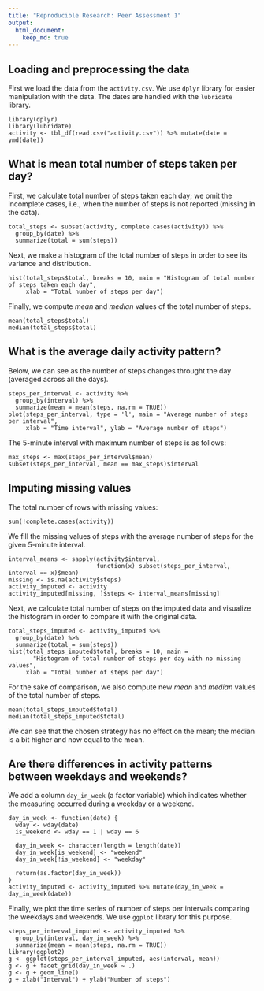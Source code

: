 ```yaml
---
title: "Reproducible Research: Peer Assessment 1"
output: 
  html_document:
    keep_md: true
---
```



## Loading and preprocessing the data

First we load the data from the `activity.csv`. We use `dplyr` library for easier
manipulation with the data. The dates are handled with the `lubridate` library.

```{r load_and_process, message=FALSE}
library(dplyr)
library(lubridate)
activity <- tbl_df(read.csv("activity.csv")) %>% mutate(date = ymd(date))
```


## What is mean total number of steps taken per day?

First, we calculate total number of steps taken each day; we omit the incomplete cases, 
i.e., when the number of steps is not reported (missing in the data).

```{r total_steps}
total_steps <- subset(activity, complete.cases(activity)) %>% 
  group_by(date) %>% 
  summarize(total = sum(steps))
```

Next, we make a histogram of the total number of steps in order to see its variance 
and distribution.

```{r hist}
hist(total_steps$total, breaks = 10, main = "Histogram of total number of steps taken each day",
     xlab = "Total number of steps per day")
```

Finally, we compute *mean* and *median* values of the total number of steps.

```{r mean_and_median}
mean(total_steps$total)
median(total_steps$total)
```

## What is the average daily activity pattern?

Below, we can see as the number of steps changes throught the day (averaged across all the days).

```{r timeseries}
steps_per_interval <- activity %>% 
  group_by(interval) %>% 
  summarize(mean = mean(steps, na.rm = TRUE))
plot(steps_per_interval, type = 'l', main = "Average number of steps per interval",
     xlab = "Time interval", ylab = "Average number of steps")
```

The 5-minute interval with maximum number of steps is as follows:

```{r}
max_steps <- max(steps_per_interval$mean)
subset(steps_per_interval, mean == max_steps)$interval
```

## Imputing missing values

The total number of rows with missing values:

```{r missing_values}
sum(!complete.cases(activity))
```

We fill the missing values of steps with the average number of steps
for the given 5-minute interval.

```{r imputation}
interval_means <- sapply(activity$interval, 
                         function(x) subset(steps_per_interval, interval == x)$mean)
missing <- is.na(activity$steps)
activity_imputed <- activity
activity_imputed[missing, ]$steps <- interval_means[missing]
```

Next, we calculate total number of steps on the imputed data and visualize the histogram
in order to compare it with the original data.

```{r histogram_imputed}
total_steps_imputed <- activity_imputed %>% 
  group_by(date) %>% 
  summarize(total = sum(steps))
hist(total_steps_imputed$total, breaks = 10, main = 
       "Histogram of total number of steps per day with no missing values",
     xlab = "Total number of steps per day")
```

For the sake of comparison, we also compute new *mean* and *median* values 
of the total number of steps.

```{r mean_and_median_imputed}
mean(total_steps_imputed$total)
median(total_steps_imputed$total)
```

We can see that the chosen strategy has no effect on the mean; 
the median is a bit higher and now equal to the mean.

## Are there differences in activity patterns between weekdays and weekends?
We add a column `day_in_week` (a factor variable) which indicates whether the measuring occurred
during a weekday or a weekend.

```{r day_in_week}
day_in_week <- function(date) {
  wday <- wday(date)
  is_weekend <- wday == 1 | wday == 6
  
  day_in_week <- character(length = length(date))
  day_in_week[is_weekend] <- "weekend"
  day_in_week[!is_weekend] <- "weekday"
  
  return(as.factor(day_in_week))
}
activity_imputed <- activity_imputed %>% mutate(day_in_week = day_in_week(date))
```

Finally, we plot the time series of number of steps per intervals 
comparing the weekdays and weekends. We use `ggplot` library for this purpose.

```{r timeseries_compare, message=FALSE, warning=FALSE}
steps_per_interval_imputed <- activity_imputed %>% 
  group_by(interval, day_in_week) %>% 
  summarize(mean = mean(steps, na.rm = TRUE))
library(ggplot2)
g <- ggplot(steps_per_interval_imputed, aes(interval, mean))
g <- g + facet_grid(day_in_week ~ .)
g <- g + geom_line()
g + xlab("Interval") + ylab("Number of steps")
```
